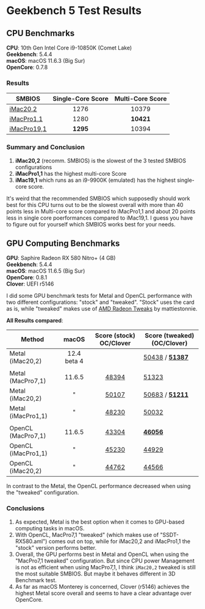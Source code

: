 # Geekbench 5 Test Results
## CPU Benchmarks
**CPU**: 10th Gen Intel Core i9-10850K (Comet Lake)</br>
**Geekbench**: 5.4.4</br>
**macOS**: macOS 11.6.3 (Big Sur)</br>
**OpenCore**: 0.7.8

### Results
SMBIOS             |  Single-Core Score | Multi-Core Score
-------------------|:------------------:|:----------------:
[iMac20,2](https://raw.githubusercontent.com/5T33Z0/Gigabyte-Z490-Vision-G-Hackintosh-OpenCore/main/Benchmarks/iMac20%2C2.png) |1276|10379
[iMacPro1,1](https://raw.githubusercontent.com/5T33Z0/Gigabyte-Z490-Vision-G-Hackintosh-OpenCore/main/Benchmarks/iMacPro1%2C1.png)|1280|**10421**
[iMacPro19,1](https://raw.githubusercontent.com/5T33Z0/Gigabyte-Z490-Vision-G-Hackintosh-OpenCore/main/Benchmarks/iMac19%2C1_with_emuated_i9-9900K.png)|**1295**|10394

### Summary and Conclusion
1. **iMac20,2** (recomm. SMBIOS) is the slowest of the 3 tested SMBIOS configurations
2. **iMacPro1,1** has the highest multi-core Score
3. **iMac19,1** which runs as an i9-9900K (emulated) has the highest single-core score.

It's weird that the recommended SMBIOS which supposedly should work best for this CPU turns out to be the slowest overall with more than 40 points less in Multi-core score compared to iMacPro1,1 and about 20 points less in single core poerformances compared to iMac19,1. I guess you have to figure out for yourself which SMBIOS works best for your needs.

## GPU Computing Benchmarks
**GPU**: Saphire Radeon RX 580 Nitro+ (4 GB)</br>
**Geekbench**: 5.4.4</br>
**macOS**: macOS 11.6.5 (Big Sur)</br>
**OpenCore**: 0.8.1</br>
**Clover**: UEFI r5146

I did some GPU benchmark tests for Metal and OpenCL performance with two different configurations: "stock" and "tweaked". "Stock" uses the card as is, while "tweaked" makes use of [AMD Radeon Tweaks](https://www.tonymacx86.com/threads/amd-radeon-performance-enhanced-ssdt.296555/) by mattiestonnie.

**All Results compared**:

Method             |macOS      |  Score (stock) OC/Clover | Score (tweaked) (OC/Clover)
-------------------|:---------:|:------------------------:|----------------------------
Metal (iMac20,2)   |12.4 beta 4|                          | [50438](https://raw.githubusercontent.com/5T33Z0/Gigabyte-Z490-Vision-G-Hackintosh-OpenCore/main/Benchmarks/macOS12.4_Metal_Tweaked_OpenCore.png) / **[51387](https://raw.githubusercontent.com/5T33Z0/Gigabyte-Z490-Vision-G-Hackintosh-OpenCore/main/Benchmarks/macOS12.4_Metal_Tweaked_Clover.png)**
||
Metal (MacPro7,1)  |11.6.5     | [48394](https://raw.githubusercontent.com/5T33Z0/Gigabyte-Z490-Vision-G-Hackintosh-OpenCore/main/Benchmarks/MacPro7%2C1_Metal_stock.png)                    | [51323](https://raw.githubusercontent.com/5T33Z0/Gigabyte-Z490-Vision-G-Hackintosh-OpenCore/main/Benchmarks/MacPro7%2C1_Metal_Tweaked.png)
Metal (iMac20,2)   |"          | [50107](https://raw.githubusercontent.com/5T33Z0/Gigabyte-Z490-Vision-G-Hackintosh-OpenCore/main/Benchmarks/RX580_Metal_notweaks.png)                    | [50683](https://raw.githubusercontent.com/5T33Z0/Gigabyte-Z490-Vision-G-Hackintosh-OpenCore/main/Benchmarks/RX580_Metal_Tweaks.png) / **[51211](https://raw.githubusercontent.com/5T33Z0/Gigabyte-Z490-Vision-G-Hackintosh-OpenCore/main/Benchmarks/iMac20.2_Metal_Tweaked_Clover.png)**
Metal (iMacPro1,1) |"          | [48230](https://raw.githubusercontent.com/5T33Z0/Gigabyte-Z490-Vision-G-Hackintosh-OpenCore/main/Benchmarks/iMacPro1%2C1_Metal_stock.png)                    | [50032](https://raw.githubusercontent.com/5T33Z0/Gigabyte-Z490-Vision-G-Hackintosh-OpenCore/main/Benchmarks/iMacPro1%2C1_Metal_tweaked.png)
||
OpenCL (MacPro7,1) |11.6.5     | [43304](https://raw.githubusercontent.com/5T33Z0/Gigabyte-Z490-Vision-G-Hackintosh-OpenCore/main/Benchmarks/MacPro7%2C1_OpenCL_stock.png)                    | **[46056](https://raw.githubusercontent.com/5T33Z0/Gigabyte-Z490-Vision-G-Hackintosh-OpenCore/main/Benchmarks/MacPro7%2C1_OpenCL_Tweaked.png)**
OpenCL (iMacPro1,1)|"          | [45230](https://raw.githubusercontent.com/5T33Z0/Gigabyte-Z490-Vision-G-Hackintosh-OpenCore/main/Benchmarks/iMacPro1%2C1_OpenCL_stock.png)                    | [44929](https://raw.githubusercontent.com/5T33Z0/Gigabyte-Z490-Vision-G-Hackintosh-OpenCore/main/Benchmarks/iMacPro1%2C1_OpenCL_tweaked.png)
OpenCL (iMac20,2)  |"          | [44762](https://raw.githubusercontent.com/5T33Z0/Gigabyte-Z490-Vision-G-Hackintosh-OpenCore/main/Benchmarks/RX580_OpenCL_notweaks.png)                    | [44566](https://raw.githubusercontent.com/5T33Z0/Gigabyte-Z490-Vision-G-Hackintosh-OpenCore/main/Benchmarks/RX580_OpenCL_Tweaks.png)

In contrast to the Metal, the OpenCL performance decreased when using the "tweaked" configuration.

### Conclusions
1. As expected, Metal is the best option when it comes to GPU-based computing tasks in macOS. 
2. With OpenCL, MacPro7,1 "tweaked" (which makes use of "SSDT-RX580.aml") comes out on top, while for iMac20,2 and iMacPro1,1 the "stock" version performs better.
3. Overall, the GPU performs best in Metal and OpenCL when using the "MacPro7,1 tweaked" configuration. But since CPU power Management is not as efficient when using MacPro7,1, I think `iMac20,2` tweaked is still the most suitable SMBIOS. But maybe it behaves different in 3D Benchmark test.
4. As far as macOS Monterey is concerned, Clover (r5146) achieves the highest Metal score overall and seems to have a clear advantage over OpenCore.
